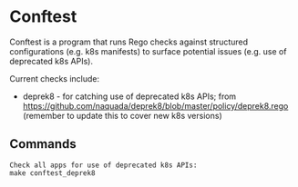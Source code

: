 # Conftest
Conftest is a program that runs Rego checks against structured configurations (e.g. k8s manifests) to surface potential issues (e.g. use of deprecated k8s APIs).

Current checks include:

- deprek8 - for catching use of deprecated k8s APIs; from https://github.com/naquada/deprek8/blob/master/policy/deprek8.rego (remember to update this to cover new k8s versions)

## Commands
```
Check all apps for use of deprecated k8s APIs:
make conftest_deprek8
```

